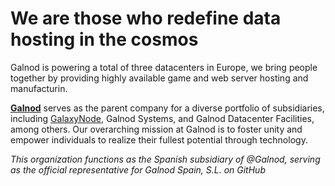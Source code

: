 

# We are those who redefine data hosting in the cosmos

Galnod is powering a total of three datacenters in Europe, we bring people together by providing highly available game and web server hosting and manufacturin.

**[Galnod](https://www.galnod.com)** serves as the parent company for a diverse portfolio of subsidiaries, including [GalaxyNode](https://www.galnod.live), Galnod Systems, and Galnod Datacenter Facilities, among others. Our overarching mission at Galnod is to foster unity and empower individuals to realize their fullest potential through technology.

*This organization functions as the Spanish subsidiary of @Galnod, serving as the official representative for Galnod Spain, S.L. on GitHub*
